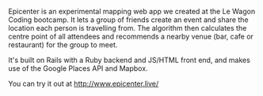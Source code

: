 Epicenter is an experimental mapping web app we created at the Le Wagon Coding bootcamp. It lets a group of friends create an event and share the location each person is travelling from. The algorithm then calculates the centre point of all attendees and recommends a nearby venue (bar, cafe or restaurant) for the group to meet.

It's built on Rails with a Ruby backend and JS/HTML front end, and makes use of the Google Places API and Mapbox.

You can try it out at http://www.epicenter.live/
